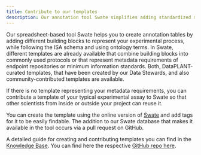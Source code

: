 ```yaml
---
title: Contribute to our templates 
description: Our annotation tool Swate simplifies adding standardized metadata for your experimental workflows. You would like to contribute a template?
---
```


Our spreadsheet-based tool Swate helps you to create annotation tables by adding different building blocks to represent your experimental process, while following the ISA schema and using ontology terms.
In Swate, different templates are already available that combine building blocks into commonly used protocols or that represent metadata requirements of endpoint repositories or minimum information standards.
Both, DataPLANT-curated templates, that have been created by our Data Stewards, and also community-contributed templates are available.

If there is no template representing your metadata requirements, you can contribute a template of your typical experimental assay to Swate so that other scientists from inside or outside your project can reuse it.

You can create the template using the online version of [Swate](https://swate-alpha.nfdi4plants.org/) and add tags for it to be easily findable.
The addition to our Swate database that makes it available in the tool occurs via a pull request on GitHub.

A detailed guide for creating and contributing templates you can find in the [Knowledge Base](https://nfdi4plants.org/nfdi4plants.knowledgebase/swate/swate-template-contribution/).
You can find here the respective [GitHub repo here](https://github.com/nfdi4plants/Swate-templates).